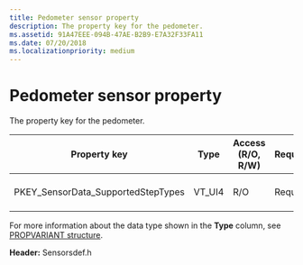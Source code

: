 ```yaml
---
title: Pedometer sensor property
description: The property key for the pedometer.
ms.assetid: 91A47EEE-094B-47AE-B2B9-E7A32F33FA11
ms.date: 07/20/2018
ms.localizationpriority: medium
---
```


# Pedometer sensor property

The property key for the pedometer.

| Property key | Type | Access (R/O, R/W) | Required/Optional | Description |
| --- | --- | --- | --- | --- |
|PKEY_SensorData_SupportedStepTypes|VT_UI4|R/O|Required|The supported step types.|

For more information about the data type shown in the **Type** column, see [PROPVARIANT structure](/windows/win32/api/propidlbase/ns-propidlbase-propvariant).

**Header:** Sensorsdef.h
